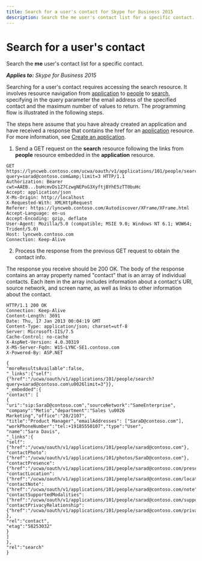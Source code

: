 ```yaml
---
title: Search for a user's contact for Skype for Business 2015
description: Search the me user's contact list for a specific contact.
---
```


# Search for a user's contact
Search the **me** user's contact list for a specific contact.


 _**Applies to:** Skype for Business 2015_

Searching for a user's contact requires accessing the search resource. It involves resource navigation from [application](application_ref.md) to [people](people_ref.md) to [search](search_ref.md), specifying in the query parameter the email address of the specified contact and the maximum number of values to return. The programming flow is illustrated in the following steps.

The steps here assume that you have already created an application and have received a response that contains the href for an [application](application_ref.md) resource. For more information, see [Create an application](CreateAnApplication.md).

1. Send a GET request on the **search** resource following the links from **people** resource embedded in the **application** resource.
 
```
GET https://lyncweb.contoso.com/ucwa/oauth/v1/applications/101/people/search?query=sarad@contoso.com&amp;limit=3 HTTP/1.1
Authorization: Bearer cwt=AAEB...buHcmvDs1Z7CzwgNEPoG3XyftjBYhE5zTT0buHc
Accept: application/json
X-Ms-Origin: http://localhost
X-Requested-With: XMLHttpRequest
Referer: https://lyncweb.contoso.com/Autodiscover/XFrame/XFrame.html
Accept-Language: en-us
Accept-Encoding: gzip, deflate
User-Agent: Mozilla/5.0 (compatible; MSIE 9.0; Windows NT 6.1; WOW64; Trident/5.0)
Host: lyncweb.contoso.com
Connection: Keep-Alive

```

2. Process the response from the previous GET request to obtain the contact info.
 
 The response you receive should be 200 OK. The body of the response contains an array property named "contact" that is an array of individual contacts. Each item in the array includes information about a contact's URI, source network, and screen name, as well as links to other information about the contact.
 
```
HTTP/1.1 200 OK
Connection: Keep-Alive
Content-Length: 3691
Date: Thu, 17 Jan 2013 00:04:19 GMT
Content-Type: application/json; charset=utf-8
Server: Microsoft-IIS/7.5
Cache-Control: no-cache
X-AspNet-Version: 4.0.30319
X-MS-Server-Fqdn: W15-LYNC-SE1.contoso.com
X-Powered-By: ASP.NET

{
"moreResultsAvailable":false,
"_links":{"self":{"href":"/ucwa/oauth/v1/applications/101/people/search?query=sarad@contoso.com\u0026limit=3"}},
"_embedded":{
"contact": [
{
"uri":"sip:SaraD@contoso.com","sourceNetwork":"SameEnterprise",
"company":"Metio","department":"Sales \u0026 Marketing","office":"20/2107",
"title":"Product Manager","emailAddresses": ["SaraD@contoso.com"],
"workPhoneNumber":"tel:+19185550107","type":"User",
"name":"Sara Davis",
"_links":{
"self":{"href":"/ucwa/oauth/v1/applications/101/people/sarad@contoso.com"},
"contactPhoto":{"href":"/ucwa/oauth/v1/applications/101/photos/SaraD@contoso.com"},
"contactPresence":{"href":"/ucwa/oauth/v1/applications/101/people/sarad@contoso.com/presence"},
"contactLocation":{"href":"/ucwa/oauth/v1/applications/101/people/sarad@contoso.com/location"},
"contactNote":{"href":"/ucwa/oauth/v1/applications/101/people/sarad@contoso.com/note"},
"contactSupportedModalities":{"href":"/ucwa/oauth/v1/applications/101/people/sarad@contoso.com/supportedMedia"},
"contactPrivacyRelationship":{"href":"/ucwa/oauth/v1/applications/101/people/sarad@contoso.com/privacyRelationship"}
},
"rel":"contact",
"etag":"58253032"
}
]
},
"rel":"search"
}
```

